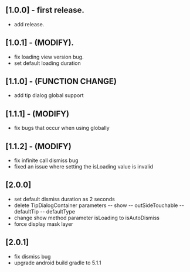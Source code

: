## [1.0.0] - first release.

* add release.

## [1.0.1] - (MODIFY).

* fix loading view version bug.
* set default loading duration

## [1.1.0] - (FUNCTION CHANGE)

* add tip dialog global support

## [1.1.1] - (MODIFY)

* fix bugs that occur when using globally

## [1.1.2] - (MODIFY)

* fix infinite call dismiss bug
* fixed an issue where setting the isLoading value is invalid

## [2.0.0] 

* set default dismiss duration as 2 seconds
* delete TipDialogContainer parameters
    -- show
    -- outSideTouchable
    -- defaultTip
    -- defaultType
* change show method parameter isLoading to isAutoDismiss
* force display mask layer

## [2.0.1]

* fix dismiss bug
* upgrade android build gradle to 5.1.1